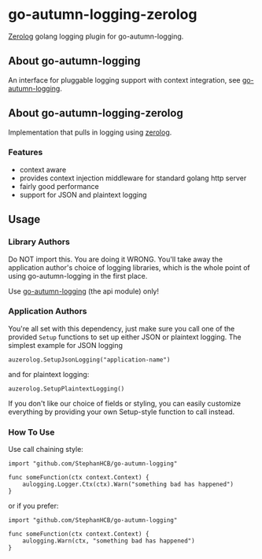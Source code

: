 # go-autumn-logging-zerolog

[Zerolog](https://github.com/rs/zerolog) golang logging plugin for go-autumn-logging.

## About go-autumn-logging

An interface for pluggable logging support with context integration, 
see [go-autumn-logging](https://github.com/StephanHCB/go-autumn-logging).

## About go-autumn-logging-zerolog

Implementation that pulls in logging using [zerolog](https://github.com/rs/zerolog).

### Features

* context aware
* provides context injection middleware for standard golang http server
* fairly good performance
* support for JSON and plaintext logging

## Usage

### Library Authors

Do NOT import this. You are doing it WRONG. You'll take away the application author's choice of 
logging libraries, which is the whole point of using go-autumn-logging in the first place.

Use [go-autumn-logging](https://github.com/StephanHCB/go-autumn-logging) (the api module) only!

### Application Authors

You're all set with this dependency, just make sure you call one of the provided `Setup` functions
to set up either JSON or plaintext logging. The simplest example for JSON logging

```
auzerolog.SetupJsonLogging("application-name")
```

and for plaintext logging:

```
auzerolog.SetupPlaintextLogging()
```

If you don't like our choice of fields or styling, you can easily customize everything by providing your own 
Setup-style function to call instead.

### How To Use

Use call chaining style:

```
import "github.com/StephanHCB/go-autumn-logging"

func someFunction(ctx context.Context) {
    aulogging.Logger.Ctx(ctx).Warn("something bad has happened")
}
```

or if you prefer:

```
import "github.com/StephanHCB/go-autumn-logging"

func someFunction(ctx context.Context) {
    aulogging.Warn(ctx, "something bad has happened")
}
```

